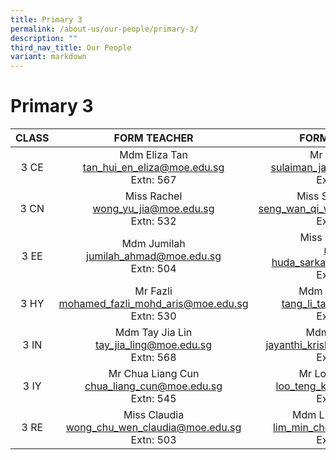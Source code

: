 ```yaml
---
title: Primary 3
permalink: /about-us/our-people/primary-3/
description: ""
third_nav_title: Our People
variant: markdown
---
```

# Primary 3

| CLASS |                               FORM TEACHER                              |                            FORM TEACHER                            |
|:-----:|:-----------------------------------------------------------------------:|:------------------------------------------------------------------:|
|  3 CE | Mdm Eliza Tan<br>[tan_hui_en_eliza@moe.edu.sg](mailto:tan_hui_en_eliza@moe.edu.sg)<br>Extn: 567          | Mr Sulaiman<br>[sulaiman_jaffar@moe.edu.sg](mailto:sulaiman_jaffar@moe.edu.sg)<br>Extn: 529 |
|  3 CN |Miss Rachel <br>[wong_yu_jia@moe.edu.sg](mailto:wong_yu_jia@moe.edu.sg)<br>Extn: 532 | Miss Seng Wendy<br>[seng_wan_qi_wendy@moe.edu.sg](mailto:seng_wan_qi_wendy@moe.edu.sg)<br>Extn: 512     |
|  3 EE |Mdm Jumilah <br>[jumilah_ahmad@moe.edu.sg](mailto:jumilah_ahmad@moe.edu.sg)<br>Extn: 504         |Miss Nurul Huda<br>[nurul-huda_sarkawai@moe.edu.sg](mailto:nurul-huda_sarkawai@moe.edu.sg)<br>Extn: 527   |
|  3 HY | Mr Fazli <br>[mohamed_fazli_mohd_aris@moe.edu.sg](mailto:mohamed_fazli_mohd_aris@moe.edu.sg)<br>Extn: 530    |         Mdm Tang Li Tan<br>[tang_li_tan@moe.edu.sg](mailto:tang_li_tan@moe.edu.sg)<br>Extn: 534        |
|  3 IN |  Mdm Tay Jia Lin<br>[tay_jia_ling@moe.edu.sg](mailto:tay_jia_ling@moe.edu.sg)<br>Extn: 568         |   Mdm Jayanthi <br>[jayanthi_krishnan@moe.edu.sg](mailto:jayanthi_krishnan@moe.edu.sg)<br>Extn: 507   |
|  3 IY |    Mr Chua Liang Cun <br>[chua_liang_cun@moe.edu.sg](mailto:chua_liang_cun@moe.edu.sg)<br>Extn: 545    |   Mr Loo Teng Kiat<br>[loo_teng_kiat@moe.edu.sg](mailto:loo_teng_kiat@moe.edu.sg)<br>Extn: 543     |Miss Shan Mengdi<br>[shan_mengdi@moe.edu.sg](mailto:shan_mengdi@moe.edu.sg)<br>Extn: 505|
|  3 RE |    Miss Claudia <br> [wong_chu_wen_claudia@moe.edu.sg](mailto:wong_chu_wen_claudia@moe.edu.sg)<br>Extn: 503    |   Mdm Lim Min chern <br> [lim_min_chern@moe.edu.sg](mailto:lim_min_chern@moe.edu.sg)<br>Extn: 541     |